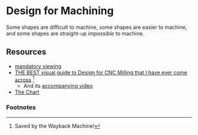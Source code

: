
# Design for Machining
Some shapes are difficult to machine, some shapes are easier to machine, and some shapes are straight-up *impossible* to machine.

## Resources
- [mandatory viewing](https://www.youtube.com/watch?v=0CutVc9WRc4)
- [THE BEST visual guide to Design for CNC Milling that I have ever come across](https://web.archive.org/web/20230329155342/https://www.adambender.info/post/design-for-cnc-milling) [^1] 
    - And its [accompanying video](https://www.youtube.com/watch?v=qx_qqVmjCc0)
- [The Chart](tap-drill-chart-07.pdf)


### Footnotes
[^1]: Saved by the Wayback Machine!